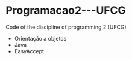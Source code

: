 # Programacao2---UFCG
Code of the discipline of programming 2 (UFCG)

- Orientação a objetos
- Java
- EasyAccept
